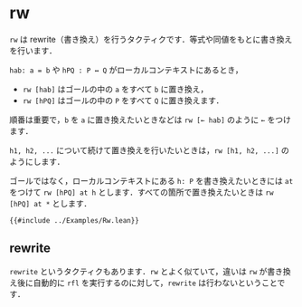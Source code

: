# rw

`rw` は rewrite（書き換え）を行うタクティクです．等式や同値をもとに書き換えを行います．

`hab: a = b` や `hPQ : P ↔ Q` がローカルコンテキストにあるとき，

* `rw [hab]` はゴールの中の `a` をすべて `b` に置き換え，
* `rw [hPQ]` はゴールの中の `P` をすべて `Q` に置き換えます．

順番は重要で，`b` を `a` に置き換えたいときなどは `rw [← hab]` のように `←` をつけます．

`h1, h2, ...` について続けて置き換えを行いたいときは，`rw [h1, h2, ...]` のようにします．

ゴールではなく，ローカルコンテキストにある `h: P` を書き換えたいときには `at` をつけて `rw [hPQ] at h` とします．すべての箇所で置き換えたいときは `rw [hPQ] at *` とします．

```lean
{{#include ../Examples/Rw.lean}}
```

## rewrite

`rewrite` というタクティクもあります．`rw` とよく似ていて，違いは `rw` が書き換え後に自動的に `rfl` を実行するのに対して，`rewrite` は行わないということです．